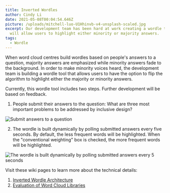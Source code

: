 ```yaml
---
title: Inverted Wordles
author: Cindy Li
date: 2021-05-08T00:04:54.646Z
picture: /uploads/mitchell-luo-U1Hhinvb-v4-unsplash-scaled.jpg
excerpt: Our development team has been hard at work creating a wordle tool that
  will allow users to highlight either minority or majority answers.
tags:
  - Wordle
---
```

When word cloud centres build wordles based on people's answers to a question, majority answers are emphasized while minority answers fade to the background. In order to make minority voices heard, the development team is building a wordle tool that allows users to have the option to flip the algorithm to highlight either the majority or minority answers.

Currently, this wordle tool includes two steps. Further development will be based on feedback.

1. People submit their answers to the question: What are three most important problems to be addressed by inclusive design?

![Submit answers to a question](/uploads/question.png)

2. The wordle is built dynamically by polling submitted answers every five seconds. By default, the less frequent words will be highlighted. When the "conventional weighting" box is checked, the more frequent words will be highlighted.

![The wordle is built dynamically by polling submitted answers every 5 seconds](/uploads/wordle.png)

Visit these wiki pages to learn more about the technical details:

1. [Inverted Wordle Architecture](https://wiki.fluidproject.org/display/fluid/Inverted+Wordles+Architecture)
2. [Evaluation of Word Cloud Libraries](https://wiki.fluidproject.org/display/fluid/Evaluation+of+word+cloud+libraries)